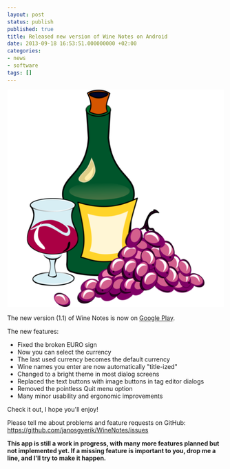 ```yaml
---
layout: post
status: publish
published: true
title: Released new version of Wine Notes on Android
date: 2013-09-18 16:53:51.000000000 +02:00
categories:
- news
- software
tags: []
---
```

<span class="pull-right col-lg-2 col-md-2 col-sm-3"><a class="thumbnail" href="https://play.google.com/store/apps/details?id=com.winenotes.lite"><img alt="android" src="/assets/themes/images/apps/wine-notes.png" /></a></span>

The new version (1.1) of Wine Notes is now on [Google Play](https://play.google.com/store/apps/details?id=com.winenotes.lite).

The new features:

- Fixed the broken EURO sign
- Now you can select the currency
- The last used currency becomes the default currency
- Wine names you enter are now automatically "title-ized"
- Changed to a bright theme in most dialog screens
- Replaced the text buttons with image buttons in tag editor dialogs
- Removed the pointless Quit menu option
- Many minor usability and ergonomic improvements

Check it out, I hope you'll enjoy!

Please tell me about problems and feature requests on GitHub:
https://github.com/janosgyerik/WineNotes/issues

**This app is still a work in progress, with many more features planned but not implemented yet. If a missing feature is important to you, drop me a line, and I'll try to make it happen.**


